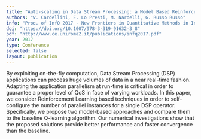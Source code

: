 ```yaml
---
title: "Auto-scaling in Data Stream Processing: a Model Based Reinforcement Learning Approach"
authors: "V. Cardellini, F. Lo Presti, M. Nardelli, G. Russo Russo"
info: "Proc. of InfQ 2017 - New Frontiers in Quantitative Methods in Informatics, Communications in Computer and Information Science, Vol. 825, Springer, 2018."
doi: "https://doi.org/10.1007/978-3-319-91632-3_8"
pdf: "http://www.ce.uniroma2.it/publications/infq2017.pdf"
year: 2017
type: Conference
selected: false
layout: publication
---
```


By exploiting on-the-fly computation, Data Stream Processing (DSP) applications can process huge volumes of data in a near real-time fashion. Adapting the application parallelism at run-time is critical in order to guarantee a proper level of QoS in face of varying workloads. In this paper, we consider Reinforcement Learning based techniques in order to self-configure the number of parallel instances for a single DSP operator. Specifically, we propose two model-based approaches and compare them to the baseline Q-learning algorithm. Our numerical investigations show that the proposed solutions provide better performance and faster convergence than the baseline.
